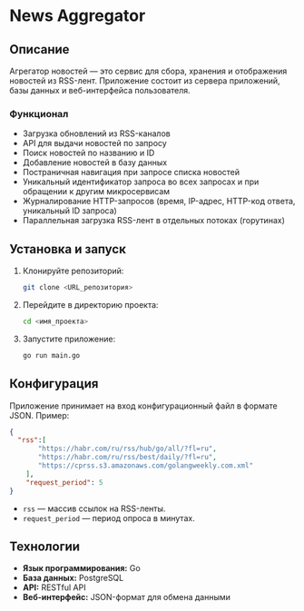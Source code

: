 # News Aggregator

## Описание
Агрегатор новостей — это сервис для сбора, хранения и отображения новостей из RSS-лент. Приложение состоит из сервера приложений, базы данных и веб-интерфейса пользователя.

### Функционал
- Загрузка обновлений из RSS-каналов
- API для выдачи новостей по запросу
- Поиск новостей по названию и ID
- Добавление новостей в базу данных
- Постраничная навигация при запросе списка новостей
- Уникальный идентификатор запроса во всех запросах и при обращении к другим микросервисам
- Журналирование HTTP-запросов (время, IP-адрес, HTTP-код ответа, уникальный ID запроса)
- Параллельная загрузка RSS-лент в отдельных потоках (горутинах)

## Установка и запуск
1. Клонируйте репозиторий:
   ```bash
   git clone <URL_репозитория>
   ```
2. Перейдите в директорию проекта:
   ```bash
   cd <имя_проекта>
   ```
3. Запустите приложение:
   ```bash
   go run main.go
   ```

## Конфигурация
Приложение принимает на вход конфигурационный файл в формате JSON. Пример:
```json
{
  "rss":[
       "https://habr.com/ru/rss/hub/go/all/?fl=ru",
       "https://habr.com/ru/rss/best/daily/?fl=ru",
       "https://cprss.s3.amazonaws.com/golangweekly.com.xml"
    ],
    "request_period": 5
}
```
- `rss` — массив ссылок на RSS-ленты.
- `request_period` — период опроса в минутах.

## Технологии
- **Язык программирования:** Go
- **База данных:** PostgreSQL
- **API:** RESTful API
- **Веб-интерфейс:** JSON-формат для обмена данными


